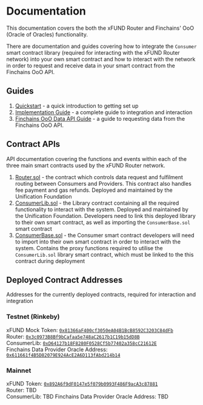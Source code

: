 # Documentation

This documentation covers the both the xFUND Router and Finchains' OoO (Oracle of Oracles) 
functionality.

There are documentation and guides covering how to integrate the `Consumer` smart contract 
library (required for interacting with the xFUND Router network) into your own smart 
contract and how to interact with the network in order to request and receive data 
in your smart contract from the Finchains OoO API.

## Guides

1. [Quickstart](./guide/quickstart.md) - a quick introduction to getting set up
2. [Implementation Guide](./guide/index.md) - a complete guide to integration and interaction
3. [Finchains OoO Data API Guide](./guide/ooo_api.md) - a guide to requesting data from the Finchains
   OoO API.

## Contract APIs

API documentation covering the functions and events within each of the three main
smart contracts used by the xFUND Router network.

1. [Router.sol](./api/Router.md) - the contract which controls data request and fulfilment
   routing between Consumers and Providers. This contract also handles fee payment and gas
   refunds. Deployed and maintained by the Unification Foundation
2. [ConsumerLib.sol](./api/lib/ConsumerLib.md) - the Library contract containing all the required
   functionality to interact with the system. Deployed and maintained by the Unification Foundation.
   Developers need to link this deployed library to their own smart contract, as well as
   importing the `ConsumerBase.sol` smart contract
3. [ConsumerBase.sol](./api/lib/ConsumerBase.md) - the Consumer smart contract developers will need
   to import into their own smart contract in order to interact with the system. Contains the
   proxy functions required to utilise the `ConsumerLib.sol` library smart contract, which 
   must be linked to the this contract during deployment

## Deployed Contract Addresses

Addresses for the currently deployed contracts, required for interaction and integration

### Testnet (Rinkeby)

xFUND Mock Token: [`0x81366aF400cf3050eA04B1BcB8592C3203C84dFb`](https://rinkeby.etherscan.io/address/0x81366aF400cf3050eA04B1BcB8592C3203C84dFb#code)  
Router: [`0x3c0973B8Bf9bCafaa5e748aC2617b1C19b15dD8B`](https://rinkeby.etherscan.io/address/0x3c0973B8Bf9bCafaa5e748aC2617b1C19b15dD8B#code)  
ConsumerLib: [`0xD64127b18F8280F0528Cf5b77402a358cC21612E`](https://rinkeby.etherscan.io/address/0xD64127b18F8280F0528Cf5b77402a358cC21612E#code)  
Finchains Data Provider Oracle Address: [`0x611661f4B5D82079E924AcE2A6D113fAbd214b14`](https://rinkeby.etherscan.io/address/0x611661f4B5D82079E924AcE2A6D113fAbd214b14)

### Mainnet

xFUND Token: [`0x892A6f9dF0147e5f079b0993F486F9acA3c87881`](https://etherscan.io/address/0x892A6f9dF0147e5f079b0993F486F9acA3c87881#code)  
Router: TBD  
ConsumerLib: TBD
Finchains Data Provider Oracle Address: TBD
